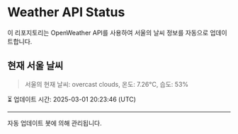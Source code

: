 
# Weather API Status

이 리포지토리는 OpenWeather API를 사용하여 서울의 날씨 정보를 자동으로 업데이트합니다.

## 현재 서울 날씨
> 서울의 현재 날씨: overcast clouds, 온도: 7.26°C, 습도: 53%

⏳ 업데이트 시간: 2025-03-01 20:23:46 (UTC)

---
자동 업데이트 봇에 의해 관리됩니다.
